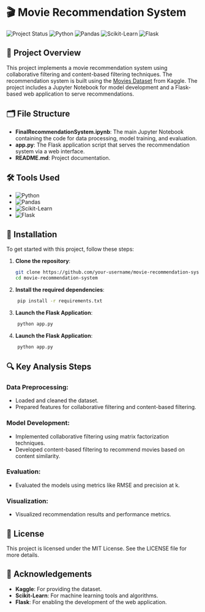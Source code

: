 # 🎬 Movie Recommendation System

![Project Status](https://img.shields.io/badge/Status-Completed-brightgreen?style=flat-square) ![Python](https://img.shields.io/badge/Python-3.8-blue?style=flat-square&logo=python) ![Pandas](https://img.shields.io/badge/Pandas-1.3.3-blue?style=flat-square&logo=pandas) ![Scikit-Learn](https://img.shields.io/badge/Scikit--Learn-0.24.2-yellowgreen?style=flat-square&logo=scikit-learn) ![Flask](https://img.shields.io/badge/Flask-2.0.1-red?style=flat-square&logo=flask)

## 📑 Project Overview

This project implements a movie recommendation system using collaborative filtering and content-based filtering techniques. The recommendation system is built using the [Movies Dataset](https://www.kaggle.com/datasets/rounakbanik/the-movies-dataset) from Kaggle. The project includes a Jupyter Notebook for model development and a Flask-based web application to serve recommendations.

## 🗂️ File Structure

- **FinalRecommendationSystem.ipynb**: The main Jupyter Notebook containing the code for data processing, model training, and evaluation.
- **app.py**: The Flask application script that serves the recommendation system via a web interface.
- **README.md**: Project documentation.

## 🛠️ Tools Used

- ![Python](https://img.shields.io/badge/Python-3.8-blue?style=flat-square&logo=python)
- ![Pandas](https://img.shields.io/badge/Pandas-1.3.3-blue?style=flat-square&logo=pandas)
- ![Scikit-Learn](https://img.shields.io/badge/Scikit--Learn-0.24.2-yellowgreen?style=flat-square&logo=scikit-learn)
- ![Flask](https://img.shields.io/badge/Flask-2.0.1-red?style=flat-square&logo=flask)

## 🔧 Installation

To get started with this project, follow these steps:

1. **Clone the repository**:
   ```bash
   git clone https://github.com/your-username/movie-recommendation-system.git
   cd movie-recommendation-system
2. **Install the required dependencies**:
```bash
    pip install -r requirements.txt
```
3. **Launch the Flask Application**:
```bash
    python app.py
```
4. **Launch the Flask Application**:
```bash
    python app.py
```

## 🔍 Key Analysis Steps

### Data Preprocessing:
- Loaded and cleaned the dataset.
- Prepared features for collaborative filtering and content-based filtering.

### Model Development:
- Implemented collaborative filtering using matrix factorization techniques.
- Developed content-based filtering to recommend movies based on content similarity.

### Evaluation:
- Evaluated the models using metrics like RMSE and precision at k.

### Visualization:
- Visualized recommendation results and performance metrics.

## 📝 License
This project is licensed under the MIT License. See the LICENSE file for more details.

## 🤝 Acknowledgements
- **Kaggle**: For providing the dataset.
- **Scikit-Learn**: For machine learning tools and algorithms.
- **Flask**: For enabling the development of the web application.


